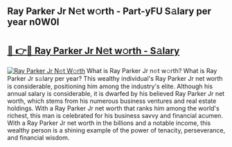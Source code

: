 ## Ray Parker Jr N𝚎t w𝚘rth - Part-yFU S𝚊lary per year n0W0I

# <h2><a href="http://gc1ib9q.nevu.top/?p=Ray+Parker+Jr">🔗 👉🔴 Ray Parker Jr N𝚎t w𝚘rth - S𝚊lary</a></h2>

[![Ray Parker Jr N𝚎t W𝚘rth](https://i.imgur.com/Oavwk0R.jpeg)](http://gc1ib9q.nevu.top/?p=Ray+Parker+Jr)
What is Ray Parker Jr n𝚎t w𝚘rth? What is Ray Parker Jr s𝚊lary per year?
This wealthy individual's Ray Parker Jr net worth is considerable, positioning him among the industry's elite. Although his annual salary is considerable, it is dwarfed by his believed Ray Parker Jr net worth, which stems from his numerous business ventures and real estate holdings. With a Ray Parker Jr net worth that ranks him among the world's richest, this man is celebrated for his business savvy and financial acumen. With a Ray Parker Jr net worth in the billions and a notable income, this wealthy person is a shining example of the power of tenacity, perseverance, and financial wisdom.
